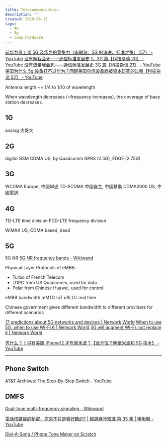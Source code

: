 ```yaml
---
title: Telecommunication
description: ""
created: 2019-06-13
tags:
  - 4g
  - 5g
  - comp.hardware
---
```


[前华为员工谈 5G 及华为的竞争力（电磁波、5G 的演进、标准之争）（57） - YouTube](https://www.youtube.com/watch?v=n8bYXMSRY_Y)
[没有网我会死——通信标准发展史 1、2G 篇【科技杂谈 20】 - YouTube](https://www.youtube.com/watch?v=U3M6mUXAz4I)
[没有流量我会死——通信标准发展史 3G 篇【科技杂谈 21】 - YouTube](https://www.youtube.com/watch?v=pt5CxHSvqdE)
[美国为什么 5g 设备打不过华为？回顾美国电信设备商被资本玩死的过程【科技杂谈 52】 - YouTube](https://www.youtube.com/watch?v=sjjnMwnm2IY)

Antenna length ~= 1/4 to 1/10 of wavelength

When wavelength decreases (=frequency increases), the coverage of base station decreases.

## 1G

analog 大哥大

## 2G

digital
GSM
CDMA US, by Quadcomm
GPRS (2.5G), EDGE (2.75G)

## 3G

WCDMA Europe, 中國聯通
TD-SCDMA 中國自主, 中國移動
CDMA2000 US, 中國電訊

## 4G

TD-LTE time division
FDD-LTE frequency division

WiMAX US, CDMA based, dead

## 5G

5G NR
[5G NR frequency bands - Wikiwand](https://www.wikiwand.com/en/5G_NR_frequency_bands)

Physical Layer Protocols of eMBB:

- Turbo of French Telecom
- LDPC from US Quadcomm, used for data
- Polar from Chinese Huawei, used for control

eMBB bandwidth
mMTC IoT
uRLLC real time

Chinese government gives different bandwidth to different providers for different scenarios

[17 predictions about 5G networks and devices | Network World](https://www.networkworld.com/article/3403358/17-predictions-about-5g-networks-and-devices.html)
[When to use 5G, when to use Wi-Fi 6 | Network World](https://www.networkworld.com/article/3402316/when-to-use-5g-when-to-use-wi-fi-6.html)
[5G will augment Wi-Fi, not replace it | Network World](https://www.networkworld.com/article/3399978/5g-will-augment-wi-fi-not-replace-it.html)

[凭什么？！只有美版 iPhone12 才有毫米波？【全方位了解毫米波和 5G 技术】 - YouTube](https://www.youtube.com/watch?v=JFHXMqm_Iwc)

---

## Phone Switch

[AT&T Archives: The Step-By-Step Switch - YouTube](https://www.youtube.com/watch?v=xZePwin92cI)

## DMFS

[Dual-tone multi-frequency signaling - Wikiwand](https://www.wikiwand.com/en/Dual-tone_multi-frequency_signaling)

[電話按鍵聲的秘密，原來不只是響好聽的? | 超邊緣冷知識 第 35 集 | 啾啾鞋 - YouTube](https://www.youtube.com/watch?v=48xx6H-M4ZI)

[Dial-A-Song / Phone Tone Maker on Scratch](https://scratch.mit.edu/projects/254080/)

